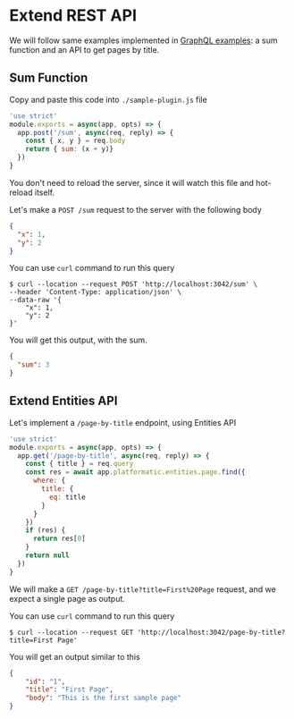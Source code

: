 # Extend REST API

We will follow same examples implemented in [GraphQL examples](./extend-graphql): a sum function and an API to get pages by title.

## Sum Function

Copy and paste this code into `./sample-plugin.js` file

```js
'use strict'
module.exports = async(app, opts) => {
  app.post('/sum', async(req, reply) => {
    const { x, y } = req.body
    return { sum: (x + y)}
  })
}
```

You don't need to reload the server, since it will watch this file and hot-reload itself.

Let's make a `POST /sum` request to the server with the following body

```json
{
  "x": 1,
  "y": 2
}
```

You can use `curl` command to run this query

```
$ curl --location --request POST 'http://localhost:3042/sum' \
--header 'Content-Type: application/json' \
--data-raw '{
    "x": 1,
    "y": 2
}'
```

You will get this output, with the sum.

```json
{
  "sum": 3
}
```

## Extend Entities API

Let's implement a `/page-by-title` endpoint, using Entities API

```js
'use strict'
module.exports = async(app, opts) => {
  app.get('/page-by-title', async(req, reply) => {
    const { title } = req.query
    const res = await app.platformatic.entities.page.find({
      where: {
        title: {
          eq: title
        }
      }
    })
    if (res) {
      return res[0]
    }
    return null
  })
}
```
We will make a `GET /page-by-title?title=First%20Page` request, and we expect a single page as output.

You can use `curl` command to run this query
```
$ curl --location --request GET 'http://localhost:3042/page-by-title?title=First Page'

```

You will get an output similar to this

```json
{
    "id": "1",
    "title": "First Page",
    "body": "This is the first sample page"
}
```

